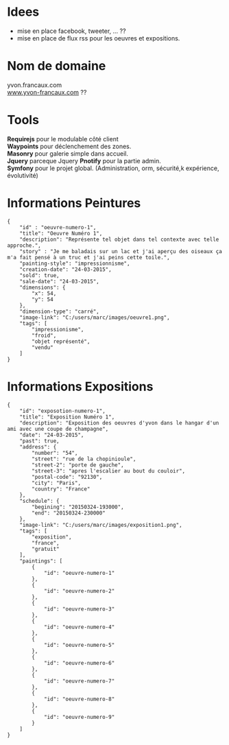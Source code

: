 # Idees

* mise en place facebook, tweeter, ... ??  
* mise en place de flux rss pour les oeuvres et expositions.

# Nom de domaine

yvon.francaux.com  
www.yvon-francaux.com  ??  

# Tools

**Requirejs** pour le modulable côté client  
**Waypoints** pour déclenchement des zones.  
**Masonry**   pour galerie simple dans accueil.  
**Jquery**    parceque Jquery
**Pnotify**   pour la partie admin.  
**Symfony**   pour le projet global. (Administration, orm, sécurité,k expérience, évolutivité)  


# Informations Peintures

	{
	    "id" : "oeuvre-numero-1",
	    "title": "Oeuvre Numéro 1",
	    "description": "Représente tel objet dans tel contexte avec telle approche.",
	    "story" : "Je me baladais sur un lac et j'ai aperçu des oiseaux ça m'a fait pensé à un truc et j'ai peins cette toile.",
	    "painting-style": "impressionnisme",
	    "creation-date": "24-03-2015",
	    "sold": true,
	    "sale-date": "24-03-2015",
	    "dimensions": {
	        "x": 54,
	        "y": 54
	    },
	    "dimension-type": "carré",
	    "image-link": "C:/users/marc/images/oeuvre1.png",
	    "tags": [
	        "impressionisme",
	        "froid",
	        "objet représenté",
	        "vendu"
	    ]
	}

# Informations Expositions

	{
	    "id": "exposotion-numero-1",
	    "title": "Exposition Numéro 1",
	    "description": "Exposition des oeuvres d'yvon dans le hangar d'un ami avec une coupe de champagne",
	    "date": "24-03-2015",
	    "past": true,
	    "address": {
	        "number": "54",
	        "street": "rue de la chopinioule",
	        "street-2": "porte de gauche",
	        "street-3": "apres l'escalier au bout du couloir",
	        "postal-code": "92130",
	        "city": "Paris",
	        "country": "France"
	    },
	    "schedule": {
	        "begining": "20150324-193000",
	        "end": "20150324-230000"
	    },
	    "image-link": "C:/users/marc/images/exposition1.png",
	    "tags": [
	        "exposition",
	        "france",
	        "gratuit"
	    ],
	    "paintings": [
	        {
	            "id": "oeuvre-numero-1"
	        },
	        {
	            "id": "oeuvre-numero-2"
	        },
	        {
	            "id": "oeuvre-numero-3"
	        },
	        {
	            "id": "oeuvre-numero-4"
	        },
	        {
	            "id": "oeuvre-numero-5"
	        },
	        {
	            "id": "oeuvre-numero-6"
	        },
	        {
	            "id": "oeuvre-numero-7"
	        },
	        {
	            "id": "oeuvre-numero-8"
	        },
	        {
	            "id": "oeuvre-numero-9"
	        }
	    ]
	}